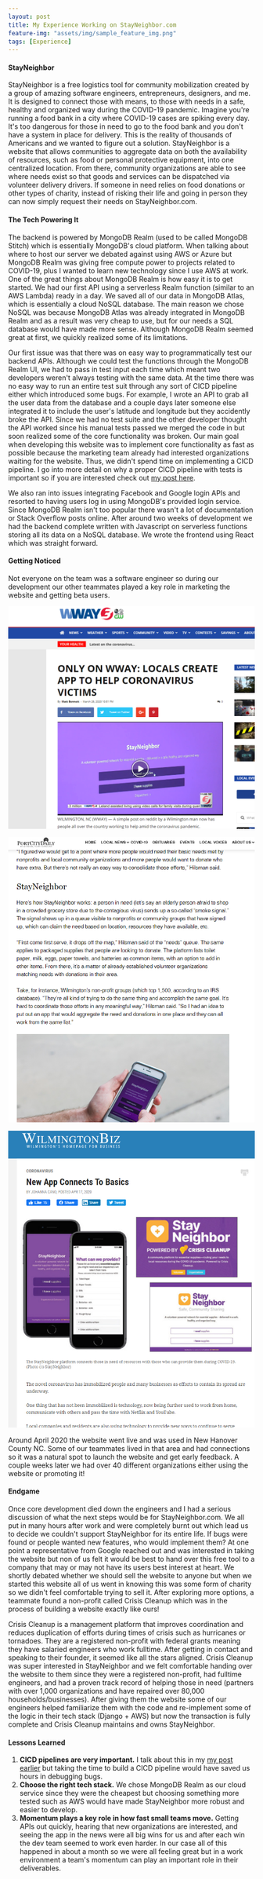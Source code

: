 ```yaml
---
layout: post
title: My Experience Working on StayNeighbor.com
feature-img: "assets/img/sample_feature_img.png"
tags: [Experience]
---
```


#### StayNeighbor

StayNeighbor is a free logistics tool for community mobilization created by a group of amazing software engineers, entrepreneurs, designers, and me. It is designed to connect those with means, to those with needs in a safe, healthy and organized way during the COVID-19 pandemic. Imagine you're running a food bank in a city where COVID-19 cases are spiking every day. It's too dangerous for those in need to go to the food bank and you don't have a system in place for delivery. This is the reality of thousands of Americans and we wanted to figure out a solution. StayNeighbor is a website that allows communities to aggregate data on both the availability of resources, such as food or personal protective equipment, into one centralized location. From there, community organizations are able to see where needs exist so that goods and services can be dispatched via volunteer delivery drivers. If someone in need relies on food donations or other types of charity, instead of risking their life and going in person they can now simply request their needs on StayNeighbor.com.

#### The Tech Powering It

The backend is powered by MongoDB Realm (used to be called MongoDB Stitch) which is essentially MongoDB's cloud platform. When talking about where to host our server we debated against using AWS or Azure but MongoDB Realm was giving free compute power to projects related to COVID-19, plus I wanted to learn new technology since I use AWS at work. One of the great things about MongoDB Realm is how easy it is to get started. We had our first API using a serverless Realm function (similar to an AWS Lambda) ready in a day. We saved all of our data in MongoDB Atlas, which is essentially a cloud NoSQL database. The main reason we chose NoSQL was because MongoDB Atlas was already integrated in MongoDB Realm and as a result was very cheap to use, but for our needs a SQL database would have made more sense. Although MongoDB Realm seemed great at first, we quickly realized some of its limitations.

Our first issue was that there was on easy way to programmatically test our backend APIs. Although we could test the functions through the MongoDB Realm UI, we had to pass in test input each time which meant two developers weren't always testing with the same data. At the time there was no easy way to run an entire test suit through any sort of CICD pipeline either which introduced some bugs. For example, I wrote an API to grab all the user data from the database and a couple days later someone else integrated it to include the user's latitude and longitude but they accidently broke the API. Since we had no test suite and the other developer thought the API worked since his manual tests passed we merged the code in but soon realized some of the core functionality was broken. Our main goal when developing this website was to implement core functionality as fast as possible because the marketing team already had interested organizations waiting for the website. Thus, we didn't spend time on implementing a CICD pipeline. I go into more detail on why a proper CICD pipeline with tests is important so if you are interested check out [my post here](http://ahadsagheer.me/2020/07/06/CICD.html).

We also ran into issues integrating Facebook and Google login APIs and resorted to having users log in using MongoDB's provided login service. Since MongoDB Realm isn't too popular there wasn't a lot of documentation or Stack Overflow posts online. After around two weeks of development we had the backend complete written with Javascript on serverless functions storing all its data on a NoSQL database. We wrote the frontend using React which was straight forward.

#### Getting Noticed

Not everyone on the team was a software engineer so during our development our other teammates played a key role in marketing the website and getting beta users.

![](/assets/img/StayNeighbor1.PNG)

![](/assets/img/StayNeighbor3.PNG)

![](/assets/img/StayNeighbor2.PNG)


Around April 2020 the website went live and was used in New Hanover County NC. Some of our teammates lived in that area and had connections so it was a natural spot to launch the website and get early feedback. A couple weeks later we had over 40 different organizations either using the website or promoting it!

#### Endgame

Once core development died down the engineers and I had a serious discussion of what the next steps would be for StayNeighbor.com. We all put in many hours after work and were completely burnt out which lead us to decide we couldn't support StayNeighbor for its entire life. If bugs were found or people wanted new features, who would implement them? At one point a representative from Google reached out and was interested in taking the website but non of us felt it would be best to hand over this free tool to a company that may or may not have its users best interest at heart. We shortly debated whether we should sell the website to anyone but when we started this website all of us went in knowing this was some form of charity so we didn't feel comfortable trying to sell it. After exploring more options, a teammate found a non-profit called Crisis Cleanup which was in the process of building a website exactly like ours!

Crisis Cleanup is a management platform that improves coordination and reduces duplication of efforts during times of crisis such as hurricanes or tornadoes. They are a registered non-profit with federal grants meaning they have salaried engineers who work fulltime. After getting in contact and speaking to their founder, it seemed like all the stars aligned. Crisis Cleanup was super interested in StayNeighbor and we felt comfortable handing over the website to them since they were a registered non-profit, had fulltime engineers, and had a proven track record of helping those in need (partners with over 1,000 organizations and have repaired over 80,000 households/businesses). After giving them the website some of our engineers helped familiarize them with the code and re-implement some of the logic in their tech stack (Django + AWS) but now the transaction is fully complete and Crisis Cleanup maintains and owns StayNeighbor.

#### Lessons Learned

1. **CICD pipelines are very important.** I talk about this in my [my post earlier](http://ahadsagheer.me/2020/07/06/CICD.html) but taking the time to build a CICD pipeline would have saved us hours in debugging bugs.
2. **Choose the right tech stack.** We chose MongoDB Realm as our cloud service since they were the cheapest but choosing something more tested such as AWS would have made StayNeighbor more robust and easier to develop.
3. **Momentum plays a key role in how fast small teams move.** Getting APIs out quickly, hearing that new organizations are interested, and seeing the app in the news were all big wins for us and after each win the dev team seemed to work even harder. In our case all of this happened in about a month so we were all feeling great but in a work environment a team's momentum can play an important role in their deliverables.
